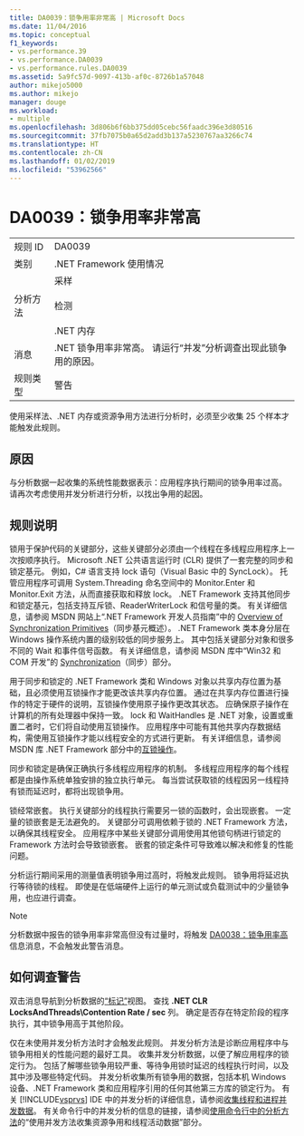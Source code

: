 ```yaml
---
title: DA0039：锁争用率非常高 | Microsoft Docs
ms.date: 11/04/2016
ms.topic: conceptual
f1_keywords:
- vs.performance.39
- vs.performance.DA0039
- vs.performance.rules.DA0039
ms.assetid: 5a9fc57d-9097-413b-af0c-8726b1a57048
author: mikejo5000
ms.author: mikejo
manager: douge
ms.workload:
- multiple
ms.openlocfilehash: 3d806b6f6bb375dd05cebc56faadc396e3d80516
ms.sourcegitcommit: 37fb7075b0a65d2add3b137a5230767aa3266c74
ms.translationtype: HT
ms.contentlocale: zh-CN
ms.lasthandoff: 01/02/2019
ms.locfileid: "53962566"
---
```

# <a name="da0039-very-high-rate-of-lock-contentions"></a>DA0039：锁争用率非常高

|||  
|-|-|  
|规则 ID|DA0039|  
|类别|.NET Framework 使用情况|  
|分析方法|采样<br /><br /> 检测<br /><br /> .NET 内存|  
|消息|.NET 锁争用率非常高。 请运行“并发”分析调查出现此锁争用的原因。|  
|规则类型|警告|  

 使用采样法、.NET 内存或资源争用方法进行分析时，必须至少收集 25 个样本才能触发此规则。  

## <a name="cause"></a>原因  
 与分析数据一起收集的系统性能数据表示：应用程序执行期间的锁争用率过高。 请再次考虑使用并发分析进行分析，以找出争用的起因。  

## <a name="rule-description"></a>规则说明  
 锁用于保护代码的关键部分，这些关键部分必须由一个线程在多线程应用程序上一次按顺序执行。 Microsoft .NET 公共语言运行时 (CLR) 提供了一套完整的同步和锁定基元。 例如，C# 语言支持 lock 语句（Visual Basic 中的 SyncLock）。 托管应用程序可调用 System.Threading 命名空间中的 Monitor.Enter 和 Monitor.Exit 方法，从而直接获取和释放 lock。 .NET Framework 支持其他同步和锁定基元，包括支持互斥锁、ReaderWriterLock 和信号量的类。 有关详细信息，请参阅 MSDN 网站上“.NET Framework 开发人员指南”中的 [Overview of Synchronization Primitives](http://go.microsoft.com/fwlink/?LinkId=177867)（同步基元概述）。 .NET Framework 类本身分层在 Windows 操作系统内置的级别较低的同步服务上。 其中包括关键部分对象和很多不同的 Wait 和事件信号函数。 有关详细信息，请参阅 MSDN 库中“Win32 和 COM 开发”的 [Synchronization](http://go.microsoft.com/fwlink/?LinkId=177869)（同步）部分。  

 用于同步和锁定的 .NET Framework 类和 Windows 对象以共享内存位置为基础，且必须使用互锁操作才能更改该共享内存位置。 通过在共享内存位置进行操作的特定于硬件的说明，互锁操作使用原子操作更改其状态。 应确保原子操作在计算机的所有处理器中保持一致。 lock 和 WaitHandles 是 .NET 对象，设置或重置二者时，它们将自动使用互锁操作。 应用程序中可能有其他共享内存数据结构，需使用互锁操作才能以线程安全的方式进行更新。 有关详细信息，请参阅 MSDN 库 .NET Framework 部分中的[互锁操作](http://go.microsoft.com/fwlink/?LinkId=177870)。  

 同步和锁定是确保正确执行多线程应用程序的机制。 多线程应用程序的每个线程都是由操作系统单独安排的独立执行单元。 每当尝试获取锁的线程因另一线程持有锁而延迟时，都将出现锁争用。  

 锁经常嵌套。 执行关键部分的线程执行需要另一锁的函数时，会出现嵌套。 一定量的锁嵌套是无法避免的。 关键部分可调用依赖于锁的 .NET Framework 方法，以确保其线程安全。 应用程序中某些关键部分调用使用其他锁句柄进行锁定的 Framework 方法时会导致锁嵌套。 嵌套的锁定条件可导致难以解决和修复的性能问题。  

 分析运行期间采用的测量值表明锁争用过高时，将触发此规则。 锁争用将延迟执行等待锁的线程。 即使是在低端硬件上运行的单元测试或负载测试中的少量锁争用，也应进行调查。  

> [!NOTE]
>  分析数据中报告的锁争用率非常高但没有过量时，将触发 [DA0038：锁争用率高](../profiling/da0038-high-rate-of-lock-contentions.md)信息消息，不会触发此警告消息。  

## <a name="how-to-investigate-a-warning"></a>如何调查警告  
 双击消息导航到分析数据的[“标记”](../profiling/marks-view.md)视图。  查找 **.NET CLR LocksAndThreads\Contention Rate / sec** 列。 确定是否存在特定阶段的程序执行，其中锁争用高于其他阶段。  

 仅在未使用并发分析方法时才会触发此规则。 并发分析方法是诊断应用程序中与锁争用相关的性能问题的最好工具。 收集并发分析数据，以便了解应用程序的锁定行为。 包括了解哪些锁争用较严重、等待争用锁时延迟的线程执行时间，以及其中涉及哪些特定代码。 并发分析收集所有锁争用的数据，包括本机 Windows 设备、.NET Framework 类和应用程序引用的任何其他第三方库的锁定行为。 有关 [!INCLUDE[vsprvs](../code-quality/includes/vsprvs_md.md)] IDE 中的并发分析的详细信息，请参阅[收集线程和进程并发数据](../profiling/collecting-thread-and-process-concurrency-data.md)。 有关命令行中的并发分析的信息的链接，请参阅[使用命令行中的分析方法](../profiling/using-profiling-methods-to-collect-performance-data-from-the-command-line.md)的“使用并发方法收集资源争用和线程活动数据”部分。